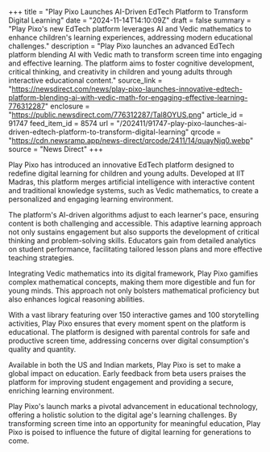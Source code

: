 +++
title = "Play Pixo Launches AI-Driven EdTech Platform to Transform Digital Learning"
date = "2024-11-14T14:10:09Z"
draft = false
summary = "Play Pixo's new EdTech platform leverages AI and Vedic mathematics to enhance children's learning experiences, addressing modern educational challenges."
description = "Play Pixo launches an advanced EdTech platform blending AI with Vedic math to transform screen time into engaging and effective learning. The platform aims to foster cognitive development, critical thinking, and creativity in children and young adults through interactive educational content."
source_link = "https://newsdirect.com/news/play-pixo-launches-innovative-edtech-platform-blending-ai-with-vedic-math-for-engaging-effective-learning-776312287"
enclosure = "https://public.newsdirect.com/776312287/Tal8OYUS.png"
article_id = 91747
feed_item_id = 8574
url = "/202411/91747-play-pixo-launches-ai-driven-edtech-platform-to-transform-digital-learning"
qrcode = "https://cdn.newsramp.app/news-direct/qrcode/2411/14/quayNjq0.webp"
source = "News Direct"
+++

<p>Play Pixo has introduced an innovative EdTech platform designed to redefine digital learning for children and young adults. Developed at IIT Madras, this platform merges artificial intelligence with interactive content and traditional knowledge systems, such as Vedic mathematics, to create a personalized and engaging learning environment.</p><p>The platform's AI-driven algorithms adjust to each learner's pace, ensuring content is both challenging and accessible. This adaptive learning approach not only sustains engagement but also supports the development of critical thinking and problem-solving skills. Educators gain from detailed analytics on student performance, facilitating tailored lesson plans and more effective teaching strategies.</p><p>Integrating Vedic mathematics into its digital framework, Play Pixo gamifies complex mathematical concepts, making them more digestible and fun for young minds. This approach not only bolsters mathematical proficiency but also enhances logical reasoning abilities.</p><p>With a vast library featuring over 150 interactive games and 100 storytelling activities, Play Pixo ensures that every moment spent on the platform is educational. The platform is designed with parental controls for safe and productive screen time, addressing concerns over digital consumption's quality and quantity.</p><p>Available in both the US and Indian markets, Play Pixo is set to make a global impact on education. Early feedback from beta users praises the platform for improving student engagement and providing a secure, enriching learning environment.</p><p>Play Pixo's launch marks a pivotal advancement in educational technology, offering a holistic solution to the digital age's learning challenges. By transforming screen time into an opportunity for meaningful education, Play Pixo is poised to influence the future of digital learning for generations to come.</p>
